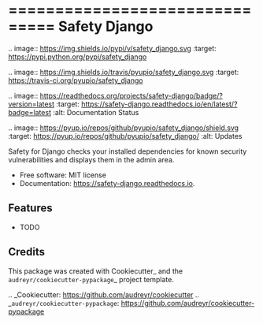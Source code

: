 ===============================
Safety Django
===============================


.. image:: https://img.shields.io/pypi/v/safety_django.svg
        :target: https://pypi.python.org/pypi/safety_django

.. image:: https://img.shields.io/travis/pyupio/safety_django.svg
        :target: https://travis-ci.org/pyupio/safety_django

.. image:: https://readthedocs.org/projects/safety-django/badge/?version=latest
        :target: https://safety-django.readthedocs.io/en/latest/?badge=latest
        :alt: Documentation Status

.. image:: https://pyup.io/repos/github/pyupio/safety_django/shield.svg
     :target: https://pyup.io/repos/github/pyupio/safety_django/
     :alt: Updates


Safety for Django checks your installed dependencies for known security vulnerabilities and displays them in the admin area.


* Free software: MIT license
* Documentation: https://safety-django.readthedocs.io.


Features
--------

* TODO

Credits
---------

This package was created with Cookiecutter_ and the `audreyr/cookiecutter-pypackage`_ project template.

.. _Cookiecutter: https://github.com/audreyr/cookiecutter
.. _`audreyr/cookiecutter-pypackage`: https://github.com/audreyr/cookiecutter-pypackage

